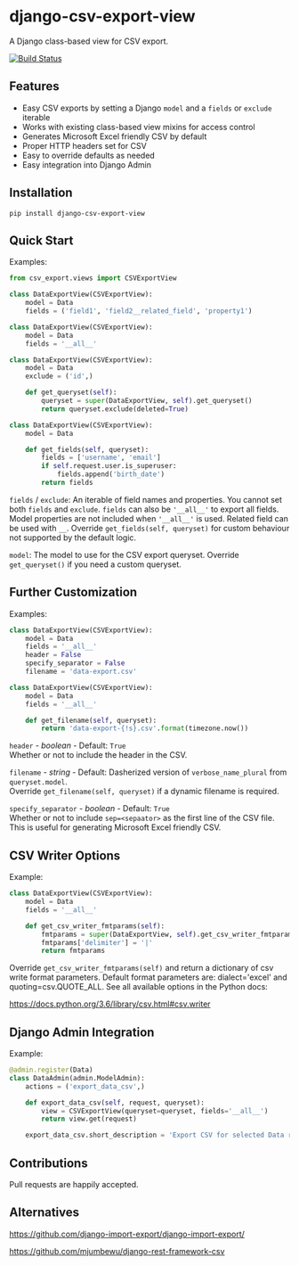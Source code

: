 # django-csv-export-view

A Django class-based view for CSV export.

[![Build Status](https://travis-ci.org/benkonrath/django-csv-export-view.svg?branch=master)](https://travis-ci.org/benkonrath/django-csv-export-view)

## Features

* Easy CSV exports by setting a Django `model` and a `fields` or `exclude` iterable
* Works with existing class-based view mixins for access control
* Generates Microsoft Excel friendly CSV by default
* Proper HTTP headers set for CSV
* Easy to override defaults as needed
* Easy integration into Django Admin

## Installation

`pip install django-csv-export-view`

## Quick Start

Examples:
```python
from csv_export.views import CSVExportView 

class DataExportView(CSVExportView):
    model = Data
    fields = ('field1', 'field2__related_field', 'property1')

class DataExportView(CSVExportView):
    model = Data
    fields = '__all__'

class DataExportView(CSVExportView):
    model = Data
    exclude = ('id',)

    def get_queryset(self):
        queryset = super(DataExportView, self).get_queryset()
        return queryset.exclude(deleted=True)

class DataExportView(CSVExportView):
    model = Data

    def get_fields(self, queryset):
        fields = ['username', 'email']
        if self.request.user.is_superuser:
            fields.append('birth_date')
        return fields
```

`fields` / `exclude`: An iterable of field names and properties. You cannot set both `fields` and `exclude`.
`fields` can also be `'__all__'` to export all fields. Model properties are not included when `'__all__'` is used.
Related field can be used with `__`. Override `get_fields(self, queryset)` for custom behaviour not supported by the
default logic.

`model`: The model to use for the CSV export queryset. Override `get_queryset()` if you need a custom queryset.

## Further Customization

Examples:
```python
class DataExportView(CSVExportView):
    model = Data
    fields = '__all__'
    header = False
    specify_separator = False
    filename = 'data-export.csv'

class DataExportView(CSVExportView):
    model = Data
    fields = '__all__'

    def get_filename(self, queryset):
        return 'data-export-{!s}.csv'.format(timezone.now())
```

`header` - *boolean* - Default: `True`  
Whether or not to include the header in the CSV.

`filename` - *string* - Default: Dasherized version of `verbose_name_plural` from `queryset.model`.  
Override `get_filename(self, queryset)` if a dynamic filename is required.

`specify_separator` - *boolean* - Default: `True`  
Whether or not to include `sep=<sepaator>` as the first line of the CSV file. This is useful for generating Microsoft
Excel friendly CSV.

## CSV Writer Options

Example:
```python
class DataExportView(CSVExportView):
    model = Data
    fields = '__all__'

    def get_csv_writer_fmtparams(self):
        fmtparams = super(DataExportView, self).get_csv_writer_fmtparams()
        fmtparams['delimiter'] = '|'
        return fmtparams
```

Override `get_csv_writer_fmtparams(self)` and return a dictionary of csv write format parameters. Default format
parameters are: dialect='excel' and quoting=csv.QUOTE_ALL. See all available options in the Python docs:

https://docs.python.org/3.6/library/csv.html#csv.writer

## Django Admin Integration

Example:
```python
@admin.register(Data)
class DataAdmin(admin.ModelAdmin):
    actions = ('export_data_csv',)

    def export_data_csv(self, request, queryset):
        view = CSVExportView(queryset=queryset, fields='__all__')
        return view.get(request)

    export_data_csv.short_description = 'Export CSV for selected Data records'
```

## Contributions

Pull requests are happily accepted.

## Alternatives

https://github.com/django-import-export/django-import-export/

https://github.com/mjumbewu/django-rest-framework-csv
